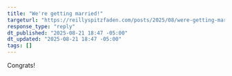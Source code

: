 ```yaml
---
title: "We're getting married!"
targeturl: "https://reillyspitzfaden.com/posts/2025/08/were-getting-married/"
response_type: "reply"
dt_published: "2025-08-21 18:47 -05:00"
dt_updated: "2025-08-21 18:47 -05:00"
tags: []
---
```


Congrats!

